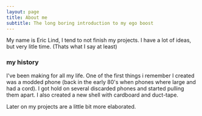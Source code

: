 ```yaml
---
layout: page
title: About me
subtitle: The long boring introduction to my ego boost
---
```


My name is Eric Lind, I tend to not finish my projects.
I have a lot of ideas, but very litle time. (Thats what I say at least)

### my history

I've been making for all my life. One of the first things i remember I created was a modded phone (back in the early 80's when phones where large and had a cord). 
I got hold on several discarded phones and started pulling them apart. I also created a new shell with cardboard and duct-tape. 

Later on my projects are a little bit more elaborated.
